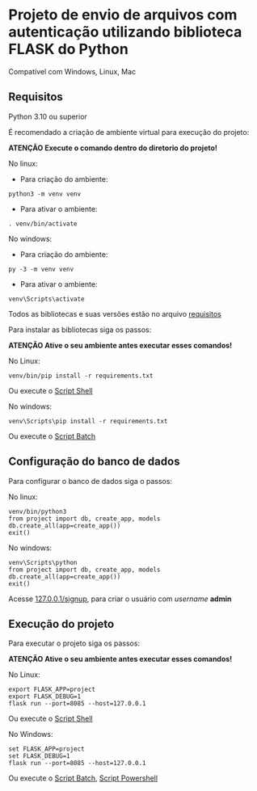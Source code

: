 # Projeto de envio de arquivos com autenticação utilizando biblioteca **FLASK** do **Python**

Compatível com Windows, Linux, Mac

## Requisitos
Python 3.10 ou superior

É recomendado a criação de ambiente virtual para execução do projeto:

**ATENÇÃO Execute o comando dentro do diretorio do projeto!**

No linux:
- Para criação do ambiente:
```
python3 -m venv venv
```
- Para ativar o ambiente:
```
. venv/bin/activate
```
No windows:
- Para criação do ambiente:
```
py -3 -m venv venv
```
- Para ativar o ambiente:
```
venv\Scripts\activate
```
Todos as bibliotecas e suas versões estão no arquivo [requisitos](requirements.txt)

Para instalar as bibliotecas siga os passos:

**ATENÇÃO Ative o seu ambiente antes executar esses comandos!**


No Linux:
```
venv/bin/pip install -r requirements.txt
```
Ou execute o [Script Shell](requirements.sh)

No windows:
```
venv\Scripts\pip install -r requirements.txt
```
Ou execute o [Script Batch](requirements.bat)

## Configuração do banco de dados

Para configurar o banco de dados siga o passos:

No linux:
```
venv/bin/python3
from project import db, create_app, models
db.create_all(app=create_app())
exit()
```
No windows:
```
venv\Scripts\python
from project import db, create_app, models
db.create_all(app=create_app())
exit()
```

Acesse [127.0.0.1/signup](http://127.0.0.1/signup), para criar o usuário com *username* **admin**

## Execução do projeto

Para executar o projeto siga os passos:

**ATENÇÃO Ative o seu ambiente antes executar esses comandos!**

No Linux:
```
export FLASK_APP=project
export FLASK_DEBUG=1
flask run --port=8085 --host=127.0.0.1
```
Ou execute o [Script Shell](run.sh)

No Windows:
```
set FLASK_APP=project
set FLASK_DEBUG=1
flask run --port=8085 --host=127.0.0.1
```
Ou execute o [Script Batch](run.bat), [Script Powershell](run.ps1)
